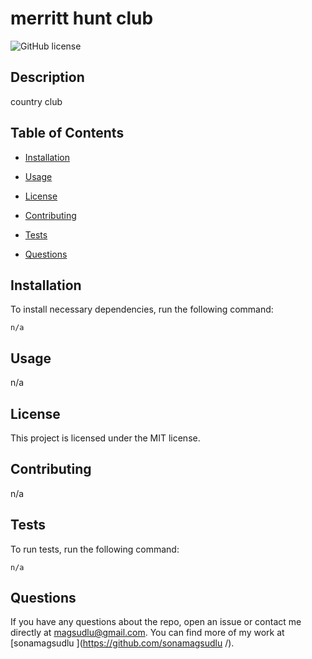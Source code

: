 # merritt hunt club
![GitHub license](https://img.shields.io/badge/license-MIT-blue.svg)

## Description

country club 

## Table of Contents 

* [Installation](#installation)

* [Usage](#usage)

* [License](#license)

* [Contributing](#contributing)

* [Tests](#tests)

* [Questions](#questions)

## Installation

To install necessary dependencies, run the following command:

```
n/a
```

## Usage

n/a

## License

This project is licensed under the MIT license.
  
## Contributing

n/a

## Tests

To run tests, run the following command:

```
n/a
```

## Questions

If you have any questions about the repo, open an issue or contact me directly at magsudlu@gmail.com. You can find more of my work at [sonamagsudlu	](https://github.com/sonamagsudlu	/).

